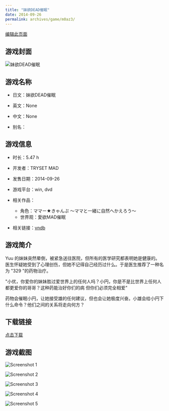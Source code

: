 ```yaml
---
title: "妹欲DEAD催眠"
date: 2014-09-26
permalink: archives/game/m0az3/
---
```

[编辑此页面](https://github.com/ACG-3/ADV3-source/blob/main/source/_posts/%E5%A6%B9%E6%AC%B2DEAD%E5%82%AC%E7%9C%A0.md)

## 游戏封面

![妹欲DEAD催眠](https://pan.timero.xyz/d/onedrive/img_lib_001/%E5%A6%B9%E6%AC%B2DEAD%E5%82%AC%E7%9C%A0_cover.avif)


## 游戏名称

- 日文：妹欲DEAD催眠
- 英文：None
- 中文：None

- 别名：


## 游戏信息

- 时长：5.47 h
- 开发者：TRYSET MAD
- 发售日期：2014-09-26
- 游戏平台：win, dvd
- 相关作品：
   - 角色：ママー★きゃんぷ ～ママと一緒に自然へかえろう～
   - 世界观：愛欲MAD催眠

- 相关链接：[vndb](https://vndb.org/v15371)


## 游戏简介

Yuu 的妹妹突然晕倒，被紧急送往医院，但所有的医学研究都表明她是健康的。医生怀疑她受到了心理创伤，但她不记得自己经历过什么。于是医生推荐了一种名为 "329 "的药物治疗。

"小优，你爱你的妹妹胜过爱世界上的任何人吗？小円，你是不是比世界上任何人都更爱你的哥哥？这种药能治好你们的病 但你们必须完全相爱"

药物会催眠小円，让她接受雄的任何建议，但也会让她极度兴奋。小雄会给小円下什么命令？他们之间的关系将走向何方？


## 下载链接

[点击下载](https://pan.timero.xyz/onedrive/adv_lib_001/%E5%A6%B9%E6%AC%B2DEAD%E5%82%AC%E7%9C%A0)


## 游戏截图


![Screenshot 1](https://pan.timero.xyz/d/onedrive/img_lib_001/%E5%A6%B9%E6%AC%B2DEAD%E5%82%AC%E7%9C%A0_Screenshot_1.avif)

![Screenshot 2](https://pan.timero.xyz/d/onedrive/img_lib_001/%E5%A6%B9%E6%AC%B2DEAD%E5%82%AC%E7%9C%A0_Screenshot_2.avif)

![Screenshot 3](https://pan.timero.xyz/d/onedrive/img_lib_001/%E5%A6%B9%E6%AC%B2DEAD%E5%82%AC%E7%9C%A0_Screenshot_3.avif)

![Screenshot 4](https://pan.timero.xyz/d/onedrive/img_lib_001/%E5%A6%B9%E6%AC%B2DEAD%E5%82%AC%E7%9C%A0_Screenshot_4.avif)

![Screenshot 5](https://pan.timero.xyz/d/onedrive/img_lib_001/%E5%A6%B9%E6%AC%B2DEAD%E5%82%AC%E7%9C%A0_Screenshot_5.avif)


